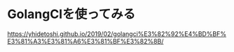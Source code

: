 # GolangCIを使ってみる
https://yhidetoshi.github.io/2019/02/golangci%E3%82%92%E4%BD%BF%E3%81%A3%E3%81%A6%E3%81%BF%E3%82%8B/
